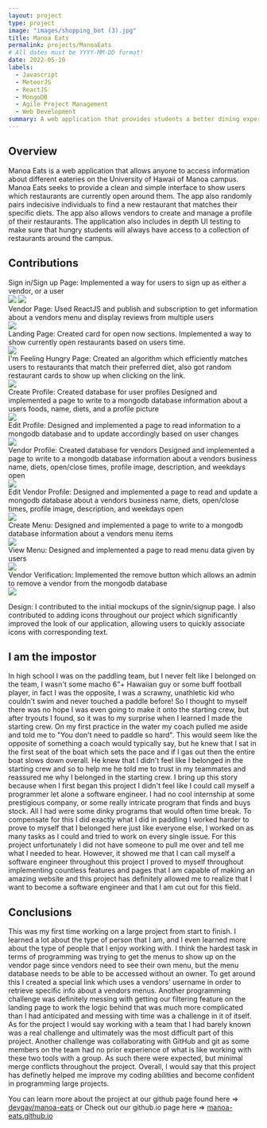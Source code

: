 ```yaml
---
layout: project
type: project
image: "images/shopping_bot (3).jpg"
title: Manoa Eats
permalink: projects/ManoaEats
# All dates must be YYYY-MM-DD format!
date: 2022-05-10
labels:
  - Javascript
  - MeteorJS
  - ReactJS
  - MongoDB
  - Agile Project Management
  - Web Development
summary: A web application that provides students a better dining experience around the UH Manoa campus.
---
```


## Overview
Manoa Eats is a web application that allows anyone to access information about different eateries on the University of Hawaii of Manoa campus. 
Manoa Eats seeks to provide a clean and simple interface to show users which restaurants are currently open around them. The app also randomly pairs
indecisive individuals to find a new restaurant that matches their specific diets. The app also allows vendors to create and manage a profile of their restaurants. 
The application also includes in depth UI testing to make sure that hungry students will always have access to a collection of restaurants around the campus.

## Contributions
Sign in/Sign up Page:
Implemented a way for users to sign up as either a vendor, or a user
<br/>
<img class="ui large centered image" src="../images/ME_signin.png">
<img class="ui large centered image" src="../images/ME_signup.png">
<br/>
Vendor Page:
Used ReactJS and publish and subscription to get information about a vendors menu and display reviews from multiple users
<br/>
<img class="ui large centered image" src="../images/ME_Vendor.png">
<br/>
Landing Page: 
Created card for open now sections. Implemented a way to show currently open restaurants based on users time.
<br/>
<img class="ui large centered image" src="../images/ME_Landing.png">
<br/>
I'm Feeling Hungry Page: 
Created an algorithm which efficiently matches users to restaurants that match their preferred diet, also got random restaurant cards to show up when clicking on the link.
<br/>
<img class="ui large centered image" src="../images/ME_ImFeelingHungry.png">
<br/>
Create Profile:
Created database for user profiles
Designed and implemented a page to write to a mongodb database information about a users foods, name, diets, and a profile picture
<br/>
<img class="ui large centered image" src="../images/ME_CreateUser.png">
<br/>
Edit Profile:
Designed and implemented a page to read information to a mongodb database and to update accordingly based on user changes
<br/>
<img class="ui large centered image" src="../images/ME_EditUser.png">
<br/>
Vendor Profile:
Created database for vendors
Designed and implemented a page to write to a mongodb database information about a vendors business name, diets, open/close times, profile image, description, and weekdays open
<br/>
<img class="ui large centered image" src="../images/ME_VendorProfile.png">
<br/>
Edit Vendor Profile:
Designed and implemented a page to read and update a mongodb database about a vendors business name, diets, open/close times, profile image, description, and weekdays open
<br/>
<img class="ui large centered image" src="../images/ME_EditVendor.png">
<br/>
Create Menu: 
Designed and implemented a page to write to a mongodb database information about a vendors menu items
<br/>
<img class="ui large centered image" src="../images/ME_CreateMenu.png">
<br/>
View Menu:
Designed and implemented a page to read menu data given by users
<br/>
<img class="ui large centered image" src="../images/ME_ViewMenu.png">
<br/>
Vendor Verification:
Implemented the remove button which allows an admin to remove a vendor from the mongodb database
<br/>
<img class="ui large centered image" src="../images/ME_VendorVerification.png">
<br/>

Design:
I contributed to the initial mockups of the signin/signup page. I also contributed to adding icons throughout our project which significantly improved 
the look of our application, allowing users to quickly associate icons with corresponding text.

## I am the impostor
In high school I was on the paddling team, but I never felt like I belonged on the team, I wasn't some macho 6"+ Hawaiian guy or some buff football player, in fact I was the 
opposite, I was a scrawny, unathletic kid who couldn't swim and never touched a paddle before! So I thought to myself there was no hope I was even going to make it onto the starting crew, 
but after tryouts I found, so it was to my surprise when I learned I made the starting crew. On my first practice in the water my coach pulled me aside 
and told me to "You don't need to paddle so hard". This would seem like the opposite of something a coach would typically say, 
but he knew that I sat in the first seat of the boat which sets the pace and if I gas out then the entire boat slows down overall. He knew that I didn't 
feel like I belonged in the starting crew and so to help me he told me to trust in my teammates and reassured me why I belonged in the starting crew. 
I bring up this story because when I first began this project I didn't feel like I could call myself a programmer
let alone a software engineer. I had no cool internship at some prestigious company, or some really intricate program that finds and buys stock. All I had were some dinky 
programs that would often time break. To compensate for this I did exactly what I did in paddling I worked harder to prove to myself that I belonged here just like everyone else, I 
worked on as many tasks as I could and tried to work on every single issue. For this project unfortunately I did not have someone to pull me over and tell me what I needed to hear. However, 
it showed me that I can call myself a software engineer throughout this project I proved to myself throughout implementing countless features and pages that I am capable of making an amazing website and this project has definitely allowed me to realize that 
I want to become a software engineer and that I am cut out for this field.
## Conclusions
This was my first time working on a large project from start to finish. I learned a lot about the type of person that I am, and I even learned 
more about the type of people that I enjoy working with. I think the hardest task in terms of programming was trying to get the menus to show up on the vendor page
since vendors need to see their own menu, but the menu database needs to be able to be accessed without an owner. To get around this I created a special link which uses 
a vendors' username in order to retrieve specific info about a vendors menus. Another programming challenge was definitely messing with getting our filtering feature on the landing page 
to work the logic behind that was much more complicated than I had anticipated and messing with time was a challenge in it of itself. As for the project I would say working with a 
team that I had barely known was a real challenge and ultimately was the most difficult part of this project. Another challenge was collaborating with 
GitHub and git as some members on the team had no prior experience of what is like working with these two tools with a group. As such there were expected, 
but minimal merge conflicts throughout the project. Overall, I would say that this project has definetly helped me improve my coding abilities and become confident in programming 
large projects.



You can learn more about the project at our github page found here => <a href="https://github.com/manoa-eats/manoa-eats"><i class="large github icon"></i>devgav/manoa-eats</a>
or 
Check out our github.io page here => <a href="https://manoa-eats.github.io/"><i class="large github icon"></i>manoa-eats.github.io</a>